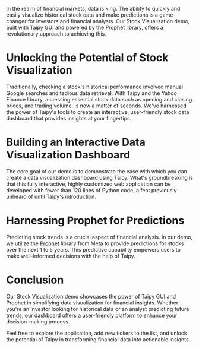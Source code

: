 In the realm of financial markets, data is king. The ability to quickly and easily visualize historical stock data and make predictions is a game-changer for investors and financial analysts. Our Stock Visualization demo, built with Taipy GUI and powered by the Prophet library, offers a revolutionary approach to achieving this.


# Unlocking the Potential of Stock Visualization

Traditionally, checking a stock's historical performance involved manual Google searches and tedious data retrieval. With Taipy and the Yahoo Finance library, accessing essential stock data such as opening and closing prices, and trading volume, is now a matter of seconds. We've harnessed the power of Taipy's tools to create an interactive, user-friendly stock data dashboard that provides insights at your fingertips.


# Building an Interactive Data Visualization Dashboard

The core goal of our demo is to demonstrate the ease with which you can create a data visualization dashboard using Taipy. What's groundbreaking is that this fully interactive, highly customized web application can be developed with fewer than 120 lines of Python code, a feat previously unheard of until Taipy's introduction.


# Harnessing Prophet for Predictions

Predicting stock trends is a crucial aspect of financial analysis. In our demo, we utilize the [Prophet](https://facebook.github.io/prophet/docs/quick_start.html) library from Meta to provide predictions for stocks over the next 1 to 5 years. This predictive capability empowers users to make well-informed decisions with the help of Taipy.


# Conclusion

Our Stock Visualization demo showcases the power of Taipy GUI and Prophet in simplifying data visualization for financial insights. Whether you're an investor looking for historical data or an analyst predicting future trends, our dashboard offers a user-friendly platform to enhance your decision-making process.

Feel free to explore the application, add new tickers to the list, and unlock the potential of Taipy in transforming financial data into actionable insights.